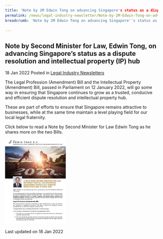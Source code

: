 ```yaml
---
title: 'Note by 2M Edwin Tong on advancing Singapore's status as a dispute resolution and IP hub'
permalink: /news/legal-industry-newsletter/Note-by-2M-Edwin-Tong-on-advancing-Singapore-status-as-DR-IP-hub/
breadcrumb: 'Note by 2M Edwin Tong on advancing Singapore''s status as a dispute resolution and IP hub'

---
```


<style>
  .image {width: 200px;}
  .image img {max-width: 100%;}
</style>

Note by Second Minister for Law, Edwin Tong, on advancing Singapore’s status as a dispute resolution and intellectual property (IP) hub
---

18 Jan 2022 Posted in [Legal Industry Newsletters](/news/legal-industry-newsletters/)

The Legal Profession (Amendment) Bill and the Intellectual Property (Amendment) Bill, passed in Parliament on 12 January 2022, will go some way in ensuring that Singapore continues to grow as a trusted, conducive and efficient dispute resolution and intellectual property hub. 

These are part of efforts to ensure that Singapore remains attractive to businesses, while at the same time maintain a level playing field for our local legal fraternity. 

Click below to read a Note by Second Minister for Law Edwin Tong as he shares more on the two Bills.


<div class="image">
  <a href="/files/18Jan2022_Note_by_2M_Edwin_Tong.pdf/"><img src="/images/Noteby2M.JPG/"></a>
</div>

<p class="right-side-updated">Last updated on 18 Jan 2022</p>
